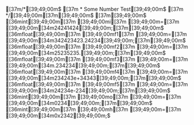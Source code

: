 [37m/*[39;49;00m$
[37m * Some Number Test[39;49;00m$
[37m */[39;49;00m[37m[39;49;00m$
[37m[39;49;00m$
[36mint[39;49;00m[37m [39;49;00mi[37m [39;49;00m=[37m [39;49;00m[34m24241424[39;49;00m;[37m[39;49;00m$
[36mfloat[39;49;00m[37m [39;49;00mf1[37m [39;49;00m=[37m [39;49;00m[34m342423423.24234[39;49;00m;[37m[39;49;00m$
[36mfloat[39;49;00m[37m [39;49;00mf2[37m [39;49;00m=[37m [39;49;00m[34m25235235.[39;49;00m;[37m[39;49;00m$
[36mfloat[39;49;00m[37m [39;49;00mf3[37m [39;49;00m=[37m [39;49;00m[34m.234234[39;49;00m;[37m[39;49;00m$
[36mfloat[39;49;00m[37m [39;49;00mf4[37m [39;49;00m=[37m [39;49;00m[34m234243e+34343[39;49;00m;[37m[39;49;00m$
[36mfloat[39;49;00m[37m [39;49;00mf5[37m [39;49;00m=[37m [39;49;00m[34m24234e-234[39;49;00m;[37m[39;49;00m$
[36mint[39;49;00m[37m [39;49;00mo[37m [39;49;00m=[37m [39;49;00m[34m0234[39;49;00m;[37m[39;49;00m$
[36mint[39;49;00m[37m [39;49;00mh[37m [39;49;00m=[37m [39;49;00m[34m0x2342[39;49;00m;$
